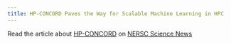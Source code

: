 ```yaml
---
title: HP-CONCORD Paves the Way for Scalable Machine Learning in HPC
---
```


Read the article about [HP-CONCORD](http://proceedings.mlr.press/v84/koanantakool18a.html) on [NERSC Science News](https://www.nersc.gov/news-publications/nersc-news/science-news/2018/hp-concord-paves-the-way-for-scalable-machine-learning-in-hpc/)
